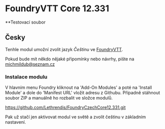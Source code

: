 # FoundryVTT Core 12.331

**Testovací soubor

## Česky

Tenhle modul umožní zvolit jazyk *Češtinu* ve [FoundryVTT](http://foundryvtt.com/ "Foundry Virtual Tabletop").

Pokud bude mít někdo nějaké připomínky nebo návrhy, pište na michmildub@seznam.cz

### Instalace modulu

V hlavním menu Foundry kliknout na 'Add-On Modules' a poté na 'Install Module' a dole do 'Manifest URL' vložit adresu z Githubu. Případně stáhnout soubor ZIP a manuálně ho rozbalit ve složce modulů.

https://github.com/Lethrendis/FoundryCzechCore12.331.git

Pak už stačí jen aktivovat modul ve světě a zvolit češtinu v základním nastavení.

